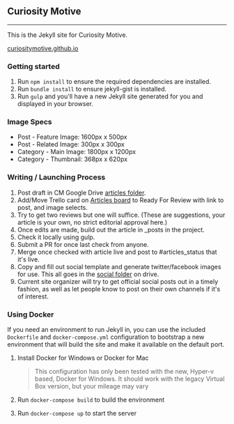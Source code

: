 ## Curiosity Motive
----
This is the Jekyll site for Curiosity Motive.

[curiositymotive.github.io](http://curiositymotive.github.io)

### Getting started

1. Run `npm install` to ensure the required dependencies are installed.
2. Run `bundle install` to ensure jekyll-gist is installed.
2. Run `gulp` and you'll have a new Jekyll site generated for you and displayed in your browser.

### Image Specs

- Post - Feature Image: 1600px x 500px
- Post - Related Image: 300px x 300px
- Category - Main Image: 1800px x 1200px
- Category - Thumbnail: 368px x 620px


### Writing / Launching Process

1. Post draft in CM Google Drive  [articles folder](https://drive.google.com/drive/folders/0Bx4fGu2uhxjKNkttREpLYkhxdEk). 
2. Add/Move Trello card on [Articles board](https://trello.com/b/fQaISZ6C/articles) to Ready For Review with link to post, and image selects.
3. Try to get two reviews but one will suffice. (These are suggestions, your article is your own, no strict editorial approval here.)
4. Once edits are made, build out the article in _posts in the project.
5. Check it locally using gulp.
6. Submit a PR for once last check from anyone.
7. Merge once checked with article live and post to #articles_status that it's live.
8. Copy and fill out social template and generate twitter/facebook images for use. This all goes in the [social folder](https://drive.google.com/drive/folders/0B6-5oIW2CFGAcl8xdEtlcENkRkk) on drive.
9. Current site organizer will try to get official social posts out in a timely fashion, as well as let people know to post on their own channels if it's of interest.

### Using Docker

If you need an environment to run Jekyll in, you can use the included `Dockerfile` and `docker-compose.yml` configuration to bootstrap a new environment that will build the site and make it available on the default port.

1. Install Docker for Windows or Docker for Mac
   > This configuration has only been tested with the new, Hyper-v based, Docker for Windows. It should work with the legacy Virtual Box version, but your mileage may vary
   
2. Run `docker-compose build` to build the environment
3. Run `docker-compose up` to start the server
